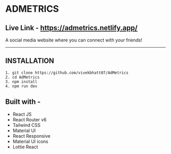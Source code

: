 # ADMETRICS

## Live Link - https://admetrics.netlify.app/

A social media website where you can connect with your friends!

---

## INSTALLATION

```
1. git clone https://github.com/vivekbhatt07/AdMetrics
2. cd AdMetrics
3. npm install
4. npm run dev
```

## Built with -

- React JS
- React Router v6
- Tailwind CSS
- Material UI
- React Responsive
- Material UI icons
- Lottie React
